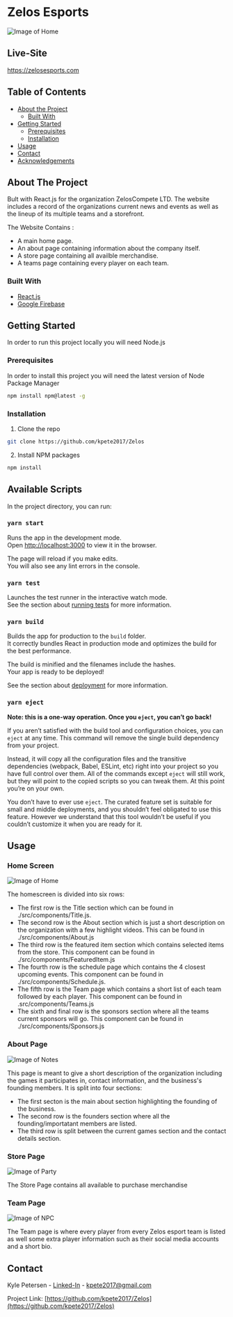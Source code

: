 # Zelos Esports
![Image of Home](https://i.imgur.com/dABssSG.png)

## Live-Site
https://zelosesports.com

<!-- TABLE OF CONTENTS -->
## Table of Contents

* [About the Project](#about-the-project)
  * [Built With](#built-with)
* [Getting Started](#getting-started)
  * [Prerequisites](#prerequisites)
  * [Installation](#installation)
* [Usage](#usage)
* [Contact](#contact)
* [Acknowledgements](#acknowledgements)


<!-- ABOUT THE PROJECT -->
## About The Project

Bult with React.js for the organization ZelosCompete LTD. The website includes a record of the organizations current news and events as well as the lineup of its multiple teams and a storefront.

The Website Contains :
* A main home page.
* An about page containing information about the company itself.
* A store page containing all availble merchandise.
* A teams page containing every player on each team.

### Built With
* [React.js](https://Reactjs.org/)
* [Google Firebase](https://firebase.google.com/)


<!-- GETTING STARTED -->
## Getting Started

In order to run this project locally you will need Node.js

### Prerequisites

In order to install this project you will need the latest version of Node Package Manager
```sh
npm install npm@latest -g
```

### Installation

1. Clone the repo
```sh
git clone https://github.com/kpete2017/Zelos
```
2. Install NPM packages
```sh
npm install
```

## Available Scripts

In the project directory, you can run:

### `yarn start`

Runs the app in the development mode.<br />
Open [http://localhost:3000](http://localhost:3000) to view it in the browser.

The page will reload if you make edits.<br />
You will also see any lint errors in the console.

### `yarn test`

Launches the test runner in the interactive watch mode.<br />
See the section about [running tests](https://facebook.github.io/create-react-app/docs/running-tests) for more information.

### `yarn build`

Builds the app for production to the `build` folder.<br />
It correctly bundles React in production mode and optimizes the build for the best performance.

The build is minified and the filenames include the hashes.<br />
Your app is ready to be deployed!

See the section about [deployment](https://facebook.github.io/create-react-app/docs/deployment) for more information.

### `yarn eject`

**Note: this is a one-way operation. Once you `eject`, you can’t go back!**

If you aren’t satisfied with the build tool and configuration choices, you can `eject` at any time. This command will remove the single build dependency from your project.

Instead, it will copy all the configuration files and the transitive dependencies (webpack, Babel, ESLint, etc) right into your project so you have full control over them. All of the commands except `eject` will still work, but they will point to the copied scripts so you can tweak them. At this point you’re on your own.

You don’t have to ever use `eject`. The curated feature set is suitable for small and middle deployments, and you shouldn’t feel obligated to use this feature. However we understand that this tool wouldn’t be useful if you couldn’t customize it when you are ready for it.

<!-- USAGE EXAMPLES -->
## Usage

### Home Screen
![Image of Home](https://i.imgur.com/geZLiuN.png)

The homescreen is divided into six rows:
* The first row is the Title section which can be found in ./src/components/Title.js.
* The second row is the About section which is just a short description on the organization with a few highlight videos. This can be found in ./src/components/About.js
* The third row is the featured item section which contains selected items from the store. This component can be found in ./src/components/FeaturedItem.js
* The fourth row is the schedule page which contains the 4 closest upcoming events. This component can be found in ./src/components/Schedule.js.
* The fifth row is the Team page which contains a short list of each team followed by each player. This component can be found in .src/components/Teams.js
* The sixth and final row is the sponsors section where all the teams current sponsors will go. This component can be found in ./src/components/Sponsors.js

### About Page
![Image of Notes](https://i.imgur.com/F01QKU8.png)

This page is meant to give a short description of the organization including the games it participates in, contact information, and the business's founding members.
It is split into four sections:
* The first secton is the main about section highlighting the founding of the business.
* The second row is the founders section where all the founding/importatant members are listed.
* The third row is split between the current games section and the contact details section.

### Store Page
![Image of Party](https://i.imgur.com/6tVNAUd.png)

The Store Page contains all available to purchase merchandise

### Team Page
![Image of NPC](https://i.imgur.com/RUEPQkL.png)

The Team page is where every player from every Zelos esport team is listed as well some extra player information such as their social media accounts and a short bio.

<!-- CONTACT -->
## Contact

Kyle Petersen - [Linked-In](https://www.linkedin.com/in/kyle-petersen-27259b18b/) - kpete2017@gmail.com

Project Link: [https://github.com/kpete2017/Zelos](https://github.com/kpete2017/Zelos)
